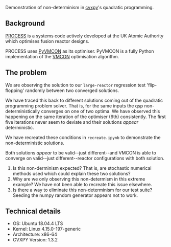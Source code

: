 Demonstration of non-determinism in [cvxpy](https://www.cvxpy.org/index.html)'s quadratic programming.


## Background

[PROCESS](https://github.com/ukaea/PROCESS) is a systems code actively developed at the UK Atomic Authority which optimises fusion reactor designs. 

PROCESS uses [PyVMCON](https://github.com/ukaea/PyVMCON) as its optimiser. PyVMCON is a fully Python implementation of the [VMCON](https://cds.cern.ch/record/125407/files/CM-P00068640.pdf) optimisation algorithm.

## The problem

We are observing the solution to our `large-reactor` regression test 'flip-flopping' randomly between two converged solutions. 

We have traced this back to different solutions coming out of the quadratic programming problem solver. That is, for the same inputs the qsp non-deterministically converges on one of two optima. We have observed this happening on the same iteration of the optimiser (6th) consistently. The first five iterations never seem to deviate and their solutions *appear* deterministic.

We have recreated these conditions in `recreate.ipynb` to demonstrate the non-deterministic solutions. 

Both solutions *appear* to be valid--just different--and VMCON is able to converge on valid--just different--reactor configurations with both solution. 

1. Is this non-derminism expected? That is, are stochastic numerical methods used which could explain these two solutions?
2. Why are we only observing this non-determism in this extreme example? We have not been able to recreate this issue elsewhere.
3. Is there a way to eliminate this non-determinism for our test suite? Seeding the numpy random generator appears not to work.

## Technical details
- OS: Ubuntu 18.04.4 LTS
- Kernel: Linux 4.15.0-197-generic
- Architecture: x86-64
- CVXPY Version: 1.3.2
